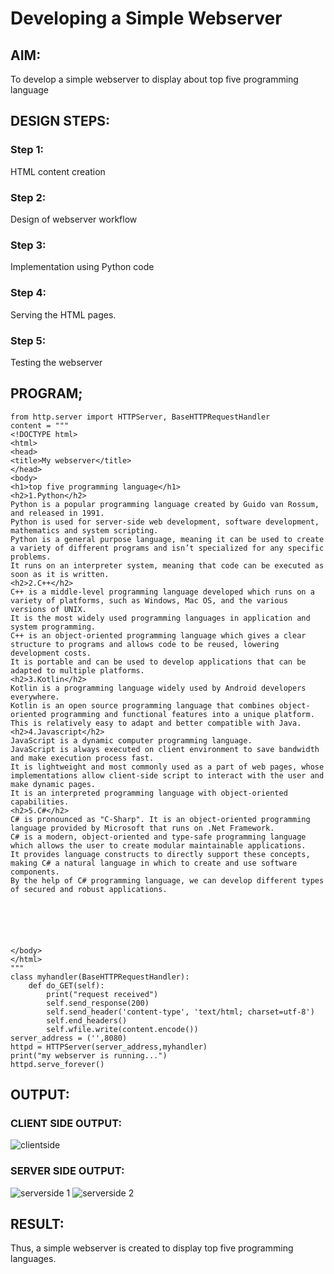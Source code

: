 # Developing a Simple Webserver
## AIM:
To develop a simple webserver to display about top five programming language

## DESIGN STEPS:
### Step 1: 
HTML content creation
### Step 2:
Design of webserver workflow
### Step 3:
Implementation using Python code
### Step 4:
Serving the HTML pages.
### Step 5:
Testing the webserver

## PROGRAM;
```
from http.server import HTTPServer, BaseHTTPRequestHandler
content = """
<!DOCTYPE html>
<html>
<head>
<title>My webserver</title>
</head>
<body>
<h1>top five programming language</h1>
<h2>1.Python</h2>
Python is a popular programming language created by Guido van Rossum, and released in 1991.
Python is used for server-side web development, software development, mathematics and system scripting.
Python is a general purpose language, meaning it can be used to create a variety of different programs and isn’t specialized for any specific problems.
It runs on an interpreter system, meaning that code can be executed as soon as it is written.
<h2>2.C++</h2>
C++ is a middle-level programming language developed which runs on a variety of platforms, such as Windows, Mac OS, and the various versions of UNIX.
It is the most widely used programming languages in application and system programming.
C++ is an object-oriented programming language which gives a clear structure to programs and allows code to be reused, lowering development costs.
It is portable and can be used to develop applications that can be adapted to multiple platforms.
<h2>3.Kotlin</h2>
Kotlin is a programming language widely used by Android developers everywhere.
Kotlin is an open source programming language that combines object-oriented programming and functional features into a unique platform.
This is relatively easy to adapt and better compatible with Java.
<h2>4.Javascript</h2>
JavaScript is a dynamic computer programming language.
JavaScript is always executed on client environment to save bandwidth and make execution process fast.
It is lightweight and most commonly used as a part of web pages, whose implementations allow client-side script to interact with the user and make dynamic pages.
It is an interpreted programming language with object-oriented capabilities.
<h2>5.C#</h2>
C# is pronounced as "C-Sharp". It is an object-oriented programming language provided by Microsoft that runs on .Net Framework.
C# is a modern, object-oriented and type-safe programming language which allows the user to create modular maintainable applications.
It provides language constructs to directly support these concepts, making C# a natural language in which to create and use software components.
By the help of C# programming language, we can develop different types of secured and robust applications.






</body>
</html>
"""
class myhandler(BaseHTTPRequestHandler):
    def do_GET(self):
        print("request received")
        self.send_response(200)
        self.send_header('content-type', 'text/html; charset=utf-8')
        self.end_headers()
        self.wfile.write(content.encode())
server_address = ('',8080)
httpd = HTTPServer(server_address,myhandler)
print("my webserver is running...")
httpd.serve_forever()
```


## OUTPUT:
### CLIENT SIDE OUTPUT:
![clientside](https://user-images.githubusercontent.com/93427240/143068148-ff97ab6f-4ee0-4ab2-bb74-ad1f166cf17e.png)


### SERVER SIDE OUTPUT:
![serverside 1](https://user-images.githubusercontent.com/93427240/143067616-5459ac04-04f1-450b-abad-1461e2890f74.png)
![serverside 2](https://user-images.githubusercontent.com/93427240/143068010-ab2ef7df-e8e9-49ec-b1e5-d518ec490add.png)




## RESULT:

Thus, a simple webserver is created to display top five programming languages.
